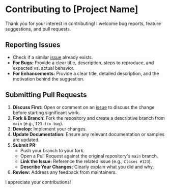 # Contributing to [Project Name]

Thank you for your interest in contributing! I welcome bug reports, feature suggestions, and pull requests.

## Reporting Issues

* Check if a similar [issue](link/to/your/issues) already exists.
* **For Bugs:** Provide a clear title, description, steps to reproduce, and expected vs. actual behavior.
* **For Enhancements:** Provide a clear title, detailed description, and the motivation behind the suggestion.

## Submitting Pull Requests

1.  **Discuss First:** Open or comment on an [issue](link/to/your/issues) to discuss the change before starting significant work.
2.  **Fork & Branch:** Fork the repository and create a descriptive branch from `main` (e.g., `123-fix-bug`).
3.  **Develop:** Implement your changes.
4.  **Update Documentation:** Ensure any relevant documentation or samples are updated.
5.  **Submit PR:**
    * Push your branch to your fork.
    * Open a Pull Request against the original repository's `main` branch.
    * **Link the Issue:** Reference the related issue (e.g., `Closes #123`).
    * **Describe Your Changes:** Clearly explain what you did and why.
6.  **Review:** Address any feedback from maintainers.

I appreciate your contributions!